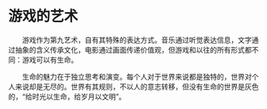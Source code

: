 # 游戏的艺术

&emsp;&emsp;游戏作为第九艺术，自有其特殊的表达方式。音乐通过听觉表达信息，文字通过抽象的含义传承文化，电影通过画面传递价值观，但游戏和以往的所有形式都不同：游戏可以有生命。

&emsp;&emsp;生命的魅力在于独立思考和演变。每个人对于世界来说都是独特的，世界对个人来说却是无尽的。世界有其规则，不以人的意志转移，但没有生命的世界是灰色的，“给时光以生命，给岁月以文明”。

